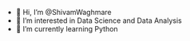 - 👋 Hi, I’m @ShivamWaghmare
- 👀 I’m interested in Data Science and Data Analysis
- 🌱 I’m currently learning Python

<!---
ShivamWaghmare/ShivamWaghmare is a ✨ special ✨ repository because its `README.md` (this file) appears on your GitHub profile.
You can click the Preview link to take a look at your changes.
--->
